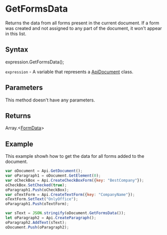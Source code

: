 # GetFormsData

Returns the data from all forms present in the current document.If a form was created and not assigned to any part of the document, it won't appear in this list.

## Syntax

expression.GetFormsData();

`expression` - A variable that represents a [ApiDocument](../ApiDocument.md) class.

## Parameters

This method doesn't have any parameters.

## Returns

Array.<[FormData](../../Enumeration/FormData.md)>

## Example

This example showh how to get the data for all forms added to the document.

```javascript
var oDocument = Api.GetDocument();
var oParagraph1 = oDocument.GetElement(0);
var oCheckBox = Api.CreateCheckBoxForm({key: "BestCompany"});
oCheckBox.SetChecked(true);
oParagraph1.Push(oCheckBox);
var oTextForm = Api.CreateTextForm({key: "CompanyName"});
oTextForm.SetText("OnlyOffice");
oParagraph1.Push(oTextForm);

var sText = JSON.stringify(oDocument.GetFormsData());
let oParagraph2 = Api.CreateParagraph();
oParagraph2.AddText(sText);
oDocument.Push(oParagraph2);
```
